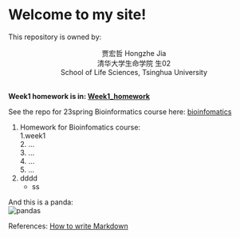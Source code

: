 # Welcome to my site!


This repository is owned by:  
<center>
贾宏哲 Hongzhe Jia<br>
清华大学生命学院 生02<br>
School of Life Sciences, Tsinghua University<br>
	
</center><br>




**Week1 homework is in: [Week1_homework](https://hexadra.github.io/bioinfo/Week1_homework.html)**  



See the repo for 23spring Bioinformatics course here:
[bioinfomatics](https://github.com/Hexadra/bioinfo)



 
1. Homework for Bioinfomatics course:    
	1.week1  
	2. ...  
	3. ...   
	4. ...  
	5. ...  
3. dddd   
	* ss

And this is a panda:  
![pandas](https://wallpapertag.com/wallpaper/full/c/e/5/230888-cute-tumblr-wallpapers-2560x1600-for-android-tablet.jpg "panda")



References:
[How to write Markdown](https://github.com/adam-p/markdown-here/wiki/Markdown-Cheatsheet)
